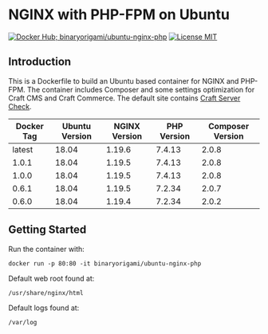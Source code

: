 # NGINX with PHP-FPM on Ubuntu

[![Docker Hub; binaryorigami/ubuntu-nginx-php](https://img.shields.io/badge/docker%20hub-binaryorigami%2Fubuntu--nginx--php-blue.svg?&logo=docker&style=for-the-badge)](https://hub.docker.com/r/binaryorigami/ubuntu-nginx-php) [![License MIT](https://img.shields.io/badge/license-MIT-blue.svg?&style=for-the-badge)](https://github.com/jdsdev/ubuntu-nginx-php/blob/master/LICENSE.md)

## Introduction

This is a Dockerfile to build an Ubuntu based container for NGINX and PHP-FPM. The container includes Composer and some settings optimization for Craft CMS and Craft Commerce. The default site contains [Craft Server Check](https://github.com/craftcms/server-check).

| Docker Tag | Ubuntu Version | NGINX Version | PHP Version | Composer Version |
|------------|----------------|---------------|-------------|------------------|
| latest     | 18.04          | 1.19.6        | 7.4.13      | 2.0.8            |
| 1.0.1      | 18.04          | 1.19.5        | 7.4.13      | 2.0.8            |
| 1.0.0      | 18.04          | 1.19.5        | 7.4.13      | 2.0.8            |
| 0.6.1      | 18.04          | 1.19.5        | 7.2.34      | 2.0.7            |
| 0.6.0      | 18.04          | 1.19.4        | 7.2.34      | 2.0.2            |

## Getting Started

Run the container with:

```
docker run -p 80:80 -it binaryorigami/ubuntu-nginx-php
```

Default web root found at:

```
/usr/share/nginx/html
```

Default logs found at:

```
/var/log
```
